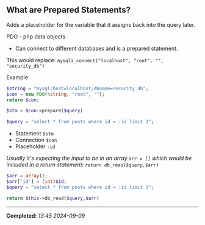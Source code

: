 ## What are Prepared Statements?

Adds a placeholder for the variable that it assigns back into the query later.

PDO - php data objects
- Can connect to different databases and is a prepared statement.

This would replace: `mysqli_connect("localhost", "root", "", "security_db")`

Example:

```php
$string = "mysql:host=localhost;dbname=security_db";
$con = new PDO(%string, "root", "");
return $con;

$stm = $con->prepare($query)

$query = "select * from posts where id = :id limit 1";
```

- Statement `$stm`
- Connection `$con`
- Placeholder `:id`

_Usually it's expecting the input to be in an array `arr = []` which would be included in a return statement: `return db_read($query,$arr)`_

```php
$arr = array();
$arr['id'] = (int)$id;
$query = "select * from posts where id = :id limit 1";

return $this->db_read($query,$arr)
```

---

**Completed:** _13:45 2024-09-09_




